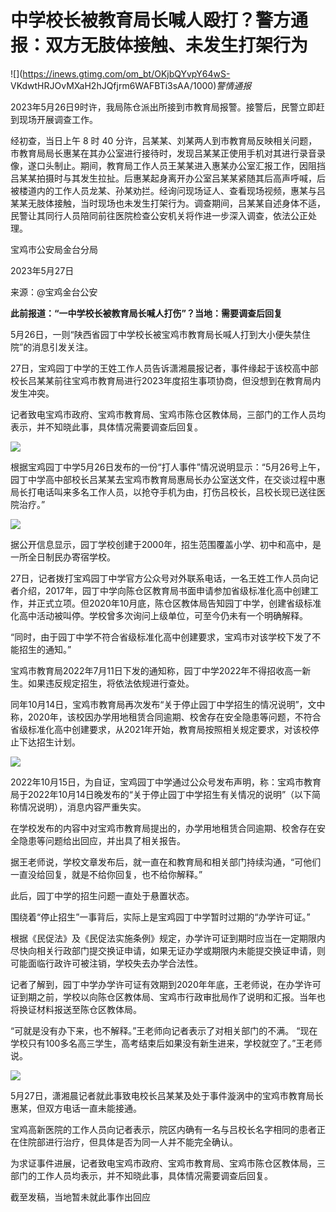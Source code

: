 # 中学校长被教育局长喊人殴打？警方通报：双方无肢体接触、未发生打架行为

![](https://inews.gtimg.com/om_bt/OKjbQYvpY64wS-
VKdwtHRJOvMXaH2hJQfjrm6WAFBTi3sAA/1000)_警情通报_

2023年5月26日9时许，我局陈仓派出所接到市教育局报警。接警后，民警立即赶到现场开展调查工作。

经初查，当日上午 8 时 40
分许，吕某某、刘某两人到市教育局反映相关问题，市教育局局长惠某在其办公室进行接待时，发现吕某某正使用手机对其进行录音录像，遂口头制止。期间，教育局工作人员王某某进入惠某办公室汇报工作，因阻挡吕某某拍摄时与其发生拉扯。后惠某起身离开办公室吕某某紧随其后高声呼喊，后被楼道内的工作人员龙某、孙某劝拦。经询问现场证人、查看现场视频，惠某与吕某某无肢体接触，当时现场也未发生打架行为。调查期间，吕某某自述身体不适，民警让其同行人员陪同前往医院检查公安机关将作进一步深入调查，依法公正处理。

宝鸡市公安局金台分局

2023年5月27日

来源：@宝鸡金台公安

**此前报道：“一中学校长被教育局长喊人打伤”？当地：需要调查后回复**

5月26日，一则“陕西省园丁中学校长被宝鸡市教育局长喊人打到大小便失禁住院”的消息引发关注。

27日，宝鸡园丁中学的王姓工作人员告诉潇湘晨报记者，事件缘起于该校高中部校长吕某某前往宝鸡市教育局进行2023年度招生事项协商，但没想到在教育局内发生冲突。

记者致电宝鸡市政府、宝鸡市教育局、宝鸡市陈仓区教体局，三部门的工作人员均表示，并不知晓此事，具体情况需要调查后回复。

![](https://inews.gtimg.com/om_bt/OXaAlGRtZ8a5a9Wu5j8DGH-1aCf0jvHWYjxcFPWWL3k0MAA/1000)

根据宝鸡园丁中学5月26日发布的一份“打人事件”情况说明显示：“5月26号上午，园丁中学高中部校长吕某某去宝鸡市教育局惠局长办公室送文件，在交谈过程中惠局长打电话叫来多名工作人员，以抢夺手机为由，打伤吕校长，吕校长现已送往医院治疗。”

![](https://inews.gtimg.com/om_bt/ObFgLeydJa6DtyrY5vrTcoHMGXtkPC971Y6cYGXGU0zz4AA/1000)

据公开信息显示，园丁学校创建于2000年，招生范围覆盖小学、初中和高中，是一所全日制民办寄宿学校。

27日，记者拨打宝鸡园丁中学官方公众号对外联系电话，一名王姓工作人员向记者介绍，2017年，园丁中学向陈仓区教育局书面申请参加省级标准化高中创建工作，并正式立项。但2020年10月底，陈仓区教体局告知园丁中学，创建省级标准化高中活动被叫停。学校曾多次询问上级单位，可至今仍未有一个明确解释。

“同时，由于园丁中学不符合省级标准化高中创建要求，宝鸡市对该学校下发了不能招生的通知。”

宝鸡市教育局2022年7月11日下发的通知称，园丁中学2022年不得招收高一新生。如果违反规定招生，将依法依规进行查处。

同年10月14日，宝鸡市教育局再次发布“关于停止园丁中学招生的情况说明”，文中称，2020年，该校因办学用地租赁合同逾期、校舍存在安全隐患等问题，不符合省级标准化高中创建要求，从2021年开始，教育局按照相关规定要求，对该校停止下达招生计划。

![](https://inews.gtimg.com/om_bt/O86yRtDWjVFGxHaSvUj82OJiLbTGX4SF3Z6AT46o6w_f4AA/1000)

2022年10月15日，为自证，宝鸡园丁中学通过公众号发布声明，称：宝鸡市教育局于2022年10月14日晚发布的“关于停止园丁中学招生有关情况的说明”（以下简称情况说明），消息内容严重失实。

在学校发布的内容中对宝鸡市教育局提出的，办学用地租赁合同逾期、校舍存在安全隐患等问题给出回应，并出具了相关报告。

据王老师说，学校文章发布后，就一直在和教育局和相关部门持续沟通，“可他们一直没给回复，就是不给你回复，也不给你解释。”

此后，园丁中学的招生问题一直处于悬置状态。

围绕着“停止招生”一事背后，实际上是宝鸡园丁中学暂时过期的“办学许可证。”

根据《民促法》及《民促法实施条例》规定，办学许可证到期时应当在一定期限内尽快向相关行政部门提交换证申请，如果无证办学或期限内未能提交换证申请，则可能面临行政许可被注销，学校失去办学合法性。

记者了解到，园丁中学办学许可证有效期到2020年年底，王老师说，在办学许可证到期之前，学校以向陈仓区教体局、宝鸡市行政审批局作了说明和汇报。当年也将换证材料报送至陈仓区教体局。

“可就是没有办下来，也不解释。”王老师向记者表示了对相关部门的不满。 “现在学校只有100多名高三学生，高考结束后如果没有新生进来，学校就空了。”王老师说。

![](https://inews.gtimg.com/om_bt/O9oua9y0v6xdenZfoV1XitkBCqhGmlr1uchQJ3WnUc3pQAA/1000)

5月27日，潇湘晨记者就此事致电校长吕某某及处于事件漩涡中的宝鸡市教育局长惠某，但双方电话一直未能接通。

宝鸡高新医院的工作人员向记者表示，院区内确有一名与吕校长名字相同的患者正在住院部进行治疗，但具体是否为同一人并不能完全确认。

为求证事件进展，记者致电宝鸡市政府、宝鸡市教育局、宝鸡市陈仓区教体局，三部门的工作人员均表示，并不知晓此事，具体情况需要调查后回复。

截至发稿，当地暂未就此事作出回应

